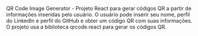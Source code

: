 QR Code Image Generator - Projeto React para gerar códigos QR a partir de informações inseridas pelo usuário. O usuário pode inserir seu nome, perfil do LinkedIn e perfil do GitHub e obter um código QR com suas informações. O projeto usa a biblioteca qrcode.react para gerar os códigos QR.

